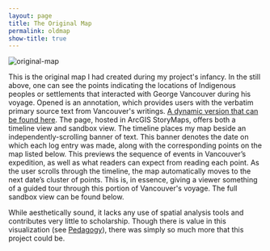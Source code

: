 ```yaml
---
layout: page
title: The Original Map
permalink: oldmap
show-title: true
---
```

<p align="center">
  
  ![original-map](https://github.com/user-attachments/assets/869ca34e-b15d-4c9d-8bb0-450994fe48c9)
</p>

This is the original map I had created during my project's infancy. In the still above, one can see the points indicating the locations of Indigenous peoples or settlements that interacted with George Vancouver during his voyage. Opened is an annotation, which provides users with the verbatim primary source text from Vancouver's writings. [A dynamic version that can be found here](https://storymaps.arcgis.com/stories/d2d4a5c3bbce4261ab80ffc8bb491a2a). The page, hosted in ArcGIS StoryMaps, offers both a timeline view and sandbox view. The timeline places my map beside an independently-scrolling banner of text. This banner denotes the date on which each log entry was made, along with the corresponding points on the map listed below. This previews the sequence of events in Vancouver’s expedition, as well as what readers can expect from reading each point. As the user scrolls through the timeline, the map automatically moves to the next date’s cluster of points. This is, in essence, giving a viewer something of a guided tour through this portion of Vancouver's voyage. The full sandbox view can be found below.

While aesthetically sound, it lacks any use of spatial analysis tools and contributes very little to scholarship. Though there is value in this visualization (see [Pedagogy](https://christian-egan.github.io/charting-first-encounters/pedagogy)), there was simply so much more that this project could be.
